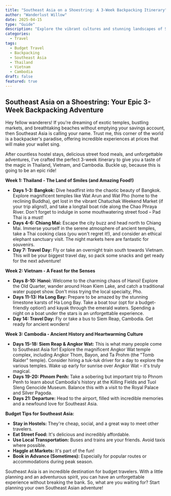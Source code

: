 ```yaml
---
title: "Southeast Asia on a Shoestring: A 3-Week Backpacking Itinerary"
author: "Wanderlust Willow"
date: 2025-04-15
type: "Guide"
description: "Explore the vibrant cultures and stunning landscapes of Southeast Asia without breaking the bank. This detailed itinerary covers Thailand, Vietnam, and Cambodia."
categories:
  - Travel
tags:
  - Budget Travel
  - Backpacking
  - Southeast Asia
  - Thailand
  - Vietnam
  - Cambodia
draft: false
featured: true
---
```

## Southeast Asia on a Shoestring: Your Epic 3-Week Backpacking Adventure

Hey fellow wanderers! If you're dreaming of exotic temples, bustling markets, and breathtaking beaches without emptying your savings account, then Southeast Asia is calling your name. Trust me, this corner of the world is a backpacker's paradise, offering incredible experiences at prices that will make your wallet sing.

After countless hostel stays, delicious street food meals, and unforgettable adventures, I've crafted the perfect 3-week itinerary to give you a taste of the magic in Thailand, Vietnam, and Cambodia. Buckle up, because this is going to be an epic ride!

**Week 1: Thailand - The Land of Smiles (and Amazing Food!)**

* **Days 1-3: Bangkok:** Dive headfirst into the chaotic beauty of Bangkok. Explore magnificent temples like Wat Arun and Wat Pho (home to the reclining Buddha), get lost in the vibrant Chatuchak Weekend Market (if your trip aligns!), and take a longtail boat ride along the Chao Phraya River. Don't forget to indulge in some mouthwatering street food – Pad Thai is a must!
* **Days 4-6: Chiang Mai:** Escape the city buzz and head north to Chiang Mai. Immerse yourself in the serene atmosphere of ancient temples, take a Thai cooking class (you won't regret it!), and consider an ethical elephant sanctuary visit. The night markets here are fantastic for souvenirs.
* **Day 7: Travel Day:** Fly or take an overnight train south towards Vietnam. This will be your biggest travel day, so pack some snacks and get ready for the next adventure!

**Week 2: Vietnam - A Feast for the Senses**

* **Days 8-10: Hanoi:** Welcome to the charming chaos of Hanoi! Explore the Old Quarter, wander around Hoan Kiem Lake, and catch a traditional water puppet show. Don't miss trying the local specialty, Pho.
* **Days 11-13: Ha Long Bay:** Prepare to be amazed by the stunning limestone karsts of Ha Long Bay. Take a boat tour (opt for a budget-friendly option!) and kayak through the emerald waters. Spending a night on a boat under the stars is an unforgettable experience.
* **Day 14: Travel Day:** Fly or take a bus to Siem Reap, Cambodia. Get ready for ancient wonders!

**Week 3: Cambodia - Ancient History and Heartwarming Culture**

* **Days 15-18: Siem Reap & Angkor Wat:** This is what many people come to Southeast Asia for! Explore the magnificent Angkor Wat temple complex, including Angkor Thom, Bayon, and Ta Prohm (the "Tomb Raider" temple). Consider hiring a tuk-tuk driver for a day to explore the various temples. Wake up early for sunrise over Angkor Wat – it's truly magical.
* **Days 19-20: Phnom Penh:** Take a sobering but important trip to Phnom Penh to learn about Cambodia's history at the Killing Fields and Tuol Sleng Genocide Museum. Balance this with a visit to the Royal Palace and Silver Pagoda.
* **Days 21: Departure:** Head to the airport, filled with incredible memories and a newfound love for Southeast Asia.

**Budget Tips for Southeast Asia:**

* **Stay in Hostels:** They're cheap, social, and a great way to meet other travelers.
* **Eat Street Food:** It's delicious and incredibly affordable.
* **Use Local Transportation:** Buses and trains are your friends. Avoid taxis where possible.
* **Haggle at Markets:** It's part of the fun!
* **Book in Advance (Sometimes):** Especially for popular routes or accommodations during peak season.

Southeast Asia is an incredible destination for budget travelers. With a little planning and an adventurous spirit, you can have an unforgettable experience without breaking the bank. So, what are you waiting for? Start planning your own Southeast Asian adventure!
